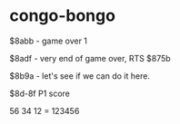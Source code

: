 # congo-bongo

$8abb - game over 1

$8adf - very end of game over, RTS
$875b

$8b9a - let's see if we can do it here.

$8d-8f P1 score

56 34 12 = 123456



